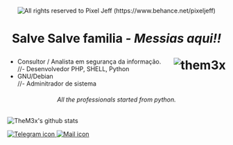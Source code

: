 <p align="center">
  <img alt="All rights reserved to Pixel Jeff (https://www.behance.net/pixeljeff)" src="https://mir-s3-cdn-cf.behance.net/project_modules/max_632/38094b95235473.5e92ecc4409a8.gif" />
<h1>
 <p align="center">
     Salve Salve familia <i>- Messias aqui!! </i>
 </p>
  
<img align="right" src="https://komarev.com/ghpvc/?username=them3x" alt="them3x" />
</h1>


 
- Consultor / Analista em segurança da informação.<br> 
//- Desenvolvedor PHP, SHELL, Python
- GNU/Debian <br>
//- Adminitrador de sistema

<h6>
  </p>
  <p align="center">
      <i> All the professionals started from python.</i>
</h6>  
  

  
![TheM3x's github stats](https://github-readme-stats.vercel.app/api?username=them3x&show_icons=true&theme=radical)

<a href="https://t.me/M3X00" target="_blank">
                        <img src="https://img.shields.io/badge/-Telegram-060606?style=flat&labelColor=0D0D0D&logo=Telegram&Color=white" alt="Telegram icon" />
<a href="mailto:messiaseric@riseup.net" target="_blank">
                        <img src="https://img.shields.io/badge/-Email-060606?style=flat&labelColor=0D0D0D&logo=riseup&Color=white" alt="Mail icon" />
 
